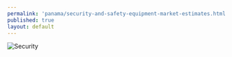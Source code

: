 ```yaml
---
permalink: 'panama/security-and-safety-equipment-market-estimates.html'
published: true
layout: default
---
```

![Security](../images/security-market-estimates.png)
